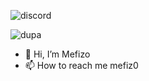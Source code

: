 ![discord](https://discord.c99.nl/widget/theme-3/921924148769480725.png )

![dupa](https://github-readme-stats.vercel.app/api?username=Mefizo&hide=contribs&count_private=true&show_icons=true)

- 👋 Hi, I’m Mefizo
- 📫 How to reach me mefiz0
